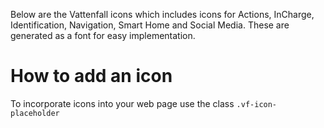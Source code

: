 Below are the Vattenfall icons which includes icons for Actions, InCharge, Identification, Navigation, Smart Home and Social Media. These are generated as a font for easy implementation.

# How to add an icon

To incorporate icons into your web page use the class `.vf-icon-placeholder`
